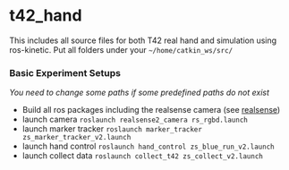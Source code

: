 # t42_hand
This includes all source files for both T42 real hand and simulation using ros-kinetic.
Put all folders under your `~/home/catkin_ws/src/`
### Basic Experiment Setups
*You need to change some paths if some predefined paths do not exist*
- Build all ros packages including the realsense camera (see [realsense](https://github.com/ShuoZ9379/t42_hand/tree/master/realsense-ros))
- launch camera `roslaunch realsense2_camera rs_rgbd.launch`
- launch marker tracker `roslaunch marker_tracker zs_marker_tracker_v2.launch`
- launch hand control `roslaunch hand_control zs_blue_run_v2.launch`
- launch collect data `roslaunch collect_t42 zs_collect_v2.launch`


